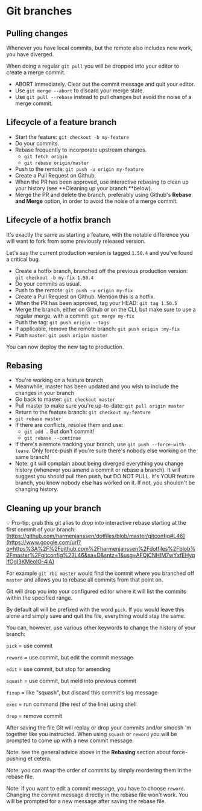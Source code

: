 # Git branches

## Pulling changes

Whenever you have local commits, but the remote also includes new work, you have diverged.

When doing a regular `git pull` you will be dropped into your editor to create a merge commit. 

- ABORT immediately. Clear out the commit message and quit your editor. 
- Use `git merge --abort` to discard your merge state.
- Use `git pull --rebase` instead to pull changes but avoid the noise of a merge commit.

## Lifecycle of a feature branch

- Start the feature: `git checkout -b my-feature`
- Do your commits.
- Rebase frequently to incorporate upstream changes.
  - `git fetch origin`
  - `git rebase origin/master`
- Push to the remote: `git push -u origin my-feature`
- Create a Pull Request on Github.
- When the PR has been approved, use interactive rebasing to clean up your history (see **Cleaning up your branch **below).
- Merge the PR and delete the branch, preferably using Github's **Rebase and Merge** option, in order to avoid the noise of a merge commit.

## Lifecycle of a hotfix branch

It's exactly the same as starting a feature, with the notable difference you will want to fork from some previously released version.

Let's say the current production version is tagged `1.50.4` and you've found a critical bug. 

- Create a hotfix branch, branched off the previous production version: `git checkout -b my-fix 1.50.4`
- Do your commits as usual.
- Push to the remote: `git push -u origin my-fix`
- Create a Pull Request on Github. Mention this is a hotfix.
- When the PR has been approved, tag your HEAD: `git tag 1.50.5`
- Merge the branch, either on Github or on the CLI, but make sure to use a regular merge, with a commit: `git merge my-fix`
- Push the tag: `git push origin --tags`
- If applicable, remove the remote branch: `git push origin :my-fix`
- Push `master`: `git push origin master`

You can now deploy the new tag to production.

## Rebasing

- You're working on a feature branch
- Meanwhile, master has been updated and you wish to include the changes in your branch
- Go back to master: `git checkout master`
- Pull master to make sure you're up-to-date: `git pull origin master`
- Return to the feature branch: `git checkout my-feature`
- `git rebase master`
- If there are conflicts, resolve them and use: 
  - `git add .` But don't commit!
  - `git rebase --continue`
- If there's a remote tracking your branch, use `git push --force-with-lease`. Only force-push if you're sure there's nobody else working on the same branch!
- Note: git will complain about being diverged everything you change history (whenever you amend a commit or rebase a branch). It will suggest you should pull then push, but DO NOT PULL. It's YOUR feature branch, you know nobody else has worked on it. If not, you shouldn't be changing history.

## Cleaning up your branch

💡 Pro-tip: grab this git alias to drop into interactive rebase starting at the first commit of your branch: [https://github.com/harmenjanssen/dotfiles/blob/master/gitconfig#L46](https://www.google.com/url?q=https%3A%2F%2Fgithub.com%2Fharmenjanssen%2Fdotfiles%2Fblob%2Fmaster%2Fgitconfig%23L46&sa=D&sntz=1&usg=AFQjCNHIM7wYxfEHyqlfOgI3KMeoIO-4lA)

For example `git rbi master` would find the commit where you branched off `master` and allows you to rebase all commits from that point on.

Git will drop you into your configured editor where it will list the commits within the specified range.

By default all will be prefixed with the word `pick`. If you would leave this alone and simply save and quit the file, everything would stay the same. 

You can, however, use various other keywords to change the history of your branch:

`pick` = use commit

`reword` = use commit, but edit the commit message

`edit` = use commit, but stop for amending

`squash` = use commit, but meld into previous commit

`fixup` = like "squash", but discard this commit's log message

`exec` = run command (the rest of the line) using shell

`drop` = remove commit

After saving the file Git will replay or drop your commits and/or smoosh 'm together like you instructed. When using `squash` or `reword` you will be prompted to come up with a new commit message.

Note: see the general advice above in the **Rebasing** section about force-pushing et cetera.

Note: you can swap the order of commits by simply reordering them in the rebase file.

Note: if you want to edit a commit message, you have to choose `reword`. Changing the commit message directly in the rebase file won't work. You will be prompted for a new message after saving the rebase file.

